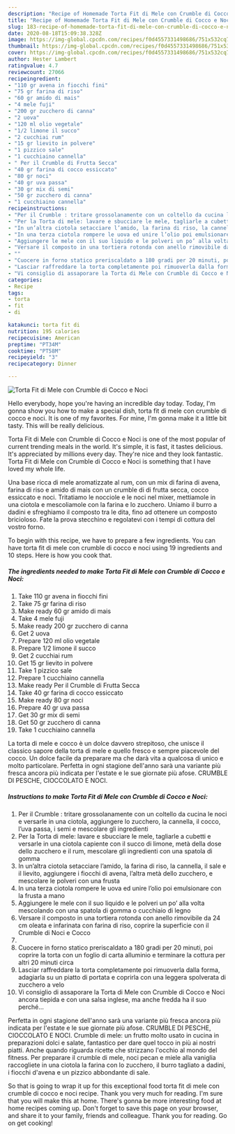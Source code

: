 ```yaml
---
description: "Recipe of Homemade Torta Fit di Mele con Crumble di Cocco e Noci"
title: "Recipe of Homemade Torta Fit di Mele con Crumble di Cocco e Noci"
slug: 183-recipe-of-homemade-torta-fit-di-mele-con-crumble-di-cocco-e-noci
date: 2020-08-18T15:09:38.328Z
image: https://img-global.cpcdn.com/recipes/f0d4557331498686/751x532cq70/torta-fit-di-mele-con-crumble-di-cocco-e-noci-recipe-main-photo.jpg
thumbnail: https://img-global.cpcdn.com/recipes/f0d4557331498686/751x532cq70/torta-fit-di-mele-con-crumble-di-cocco-e-noci-recipe-main-photo.jpg
cover: https://img-global.cpcdn.com/recipes/f0d4557331498686/751x532cq70/torta-fit-di-mele-con-crumble-di-cocco-e-noci-recipe-main-photo.jpg
author: Hester Lambert
ratingvalue: 4.7
reviewcount: 27066
recipeingredient:
- "110 gr avena in fiocchi fini"
- "75 gr farina di riso"
- "60 gr amido di mais"
- "4 mele fuji"
- "200 gr zucchero di canna"
- "2 uova"
- "120 ml olio vegetale"
- "1/2 limone il succo"
- "2 cucchiai rum"
- "15 gr lievito in polvere"
- "1 pizzico sale"
- "1 cucchiaino cannella"
- " Per il Crumble di Frutta Secca"
- "40 gr farina di cocco essiccato"
- "80 gr noci"
- "40 gr uva passa"
- "30 gr mix di semi"
- "50 gr zucchero di canna"
- "1 cucchiaino cannella"
recipeinstructions:
- "Per il Crumble : tritare grossolanamente con un coltello da cucina le noci e versarle in una ciotola, aggiungere lo zucchero, la cannella, il cocco, l’uva passa, i semi e mescolare gli ingredienti"
- "Per la Torta di mele: lavare e sbucciare le mele, tagliarle a cubetti e versarle in una ciotola capiente con il succo di limone, metà della dose dello zucchero e il rum, mescolare gli ingredienti con una spatola di gomma"
- "In un’altra ciotola setacciare l’amido, la farina di riso, la cannella, il sale e il lievito, aggiungere i fiocchi di avena, l’altra metà dello zucchero, e mescolare le polveri con una frusta"
- "In una terza ciotola rompere le uova ed unire l’olio poi emulsionare con la frusta a mano"
- "Aggiungere le mele con il suo liquido e le polveri un po’ alla volta mescolando con una spatola di gomma o cucchiaio di legno"
- "Versare il composto in una tortiera rotonda con anello rimovibile da 24 cm oleata e infarinata con farina di riso, coprire la superficie con il Crumble di Noci e Cocco"
- ""
- "Cuocere in forno statico preriscaldato a 180 gradi per 20 minuti, poi coprire la torta con un foglio di carta alluminio e terminare la cottura per altri 20 minuti circa"
- "Lasciar raffreddare la torta completamente poi rimuoverla dalla forma, adagiarla su un piatto di portata e coprirla con una leggera spolverata di zucchero a velo"
- "Vi consiglio di assaporare la Torta di Mele con Crumble di Cocco e Noci ancora tiepida e con una salsa inglese, ma anche fredda ha il suo perché..."
categories:
- Recipe
tags:
- torta
- fit
- di

katakunci: torta fit di 
nutrition: 195 calories
recipecuisine: American
preptime: "PT34M"
cooktime: "PT58M"
recipeyield: "3"
recipecategory: Dinner

---
```



![Torta Fit di Mele con Crumble di Cocco e Noci](https://img-global.cpcdn.com/recipes/f0d4557331498686/751x532cq70/torta-fit-di-mele-con-crumble-di-cocco-e-noci-recipe-main-photo.jpg)

Hello everybody, hope you're having an incredible day today. Today, I'm gonna show you how to make a special dish, torta fit di mele con crumble di cocco e noci. It is one of my favorites. For mine, I'm gonna make it a little bit tasty. This will be really delicious.

Torta Fit di Mele con Crumble di Cocco e Noci is one of the most popular of current trending meals in the world. It's simple, it is fast, it tastes delicious. It's appreciated by millions every day. They're nice and they look fantastic. Torta Fit di Mele con Crumble di Cocco e Noci is something that I have loved my whole life.

Una base ricca di mele aromatizzate al rum, con un mix di farina di avena, farina di riso e amido di mais con un crumble di di frutta secca, cocco essiccato e noci. Tritatiamo le nocciole e le noci nel mixer, mettiamole in una ciotola e mescoliamole con la farina e lo zucchero. Uniamo il burro a dadini e sfreghiamo il composto tra le dita, fino ad ottenere un composto bricioloso. Fate la prova stecchino e regolatevi con i tempi di cottura del vostro forno.


To begin with this recipe, we have to prepare a few ingredients. You can have torta fit di mele con crumble di cocco e noci using 19 ingredients and 10 steps. Here is how you cook that.

<!--inarticleads1-->

##### The ingredients needed to make Torta Fit di Mele con Crumble di Cocco e Noci:

1. Take 110 gr avena in fiocchi fini
1. Take 75 gr farina di riso
1. Make ready 60 gr amido di mais
1. Take 4 mele fuji
1. Make ready 200 gr zucchero di canna
1. Get 2 uova
1. Prepare 120 ml olio vegetale
1. Prepare 1/2 limone il succo
1. Get 2 cucchiai rum
1. Get 15 gr lievito in polvere
1. Take 1 pizzico sale
1. Prepare 1 cucchiaino cannella
1. Make ready  Per il Crumble di Frutta Secca
1. Take 40 gr farina di cocco essiccato
1. Make ready 80 gr noci
1. Prepare 40 gr uva passa
1. Get 30 gr mix di semi
1. Get 50 gr zucchero di canna
1. Take 1 cucchiaino cannella


La torta di mele e cocco è un dolce davvero strepitoso, che unisce il classico sapore della torta di mele e quello fresco e sempre piacevole del cocco. Un dolce facile da preparare ma che darà vita a qualcosa di unico e molto particolare. Perfetta in ogni stagione dell&#39;anno sarà una variante più fresca ancora più indicata per l&#39;estate e le sue giornate più afose. CRUMBLE DI PESCHE, CIOCCOLATO E NOCI. 

<!--inarticleads2-->

##### Instructions to make Torta Fit di Mele con Crumble di Cocco e Noci:

1. Per il Crumble : tritare grossolanamente con un coltello da cucina le noci e versarle in una ciotola, aggiungere lo zucchero, la cannella, il cocco, l’uva passa, i semi e mescolare gli ingredienti
1. Per la Torta di mele: lavare e sbucciare le mele, tagliarle a cubetti e versarle in una ciotola capiente con il succo di limone, metà della dose dello zucchero e il rum, mescolare gli ingredienti con una spatola di gomma
1. In un’altra ciotola setacciare l’amido, la farina di riso, la cannella, il sale e il lievito, aggiungere i fiocchi di avena, l’altra metà dello zucchero, e mescolare le polveri con una frusta
1. In una terza ciotola rompere le uova ed unire l’olio poi emulsionare con la frusta a mano
1. Aggiungere le mele con il suo liquido e le polveri un po’ alla volta mescolando con una spatola di gomma o cucchiaio di legno
1. Versare il composto in una tortiera rotonda con anello rimovibile da 24 cm oleata e infarinata con farina di riso, coprire la superficie con il Crumble di Noci e Cocco
1. 
1. Cuocere in forno statico preriscaldato a 180 gradi per 20 minuti, poi coprire la torta con un foglio di carta alluminio e terminare la cottura per altri 20 minuti circa
1. Lasciar raffreddare la torta completamente poi rimuoverla dalla forma, adagiarla su un piatto di portata e coprirla con una leggera spolverata di zucchero a velo
1. Vi consiglio di assaporare la Torta di Mele con Crumble di Cocco e Noci ancora tiepida e con una salsa inglese, ma anche fredda ha il suo perché...


Perfetta in ogni stagione dell&#39;anno sarà una variante più fresca ancora più indicata per l&#39;estate e le sue giornate più afose. CRUMBLE DI PESCHE, CIOCCOLATO E NOCI. Crumble di mele: un frutto molto usato in cucina in preparazioni dolci e salate, fantastico per dare quel tocco in più ai nostri piatti. Anche quando riguarda ricette che strizzano l&#39;occhio al mondo del fitness. Per preparare il crumble di mele, noci pecan e miele alla vaniglia raccogliete in una ciotola la farina con lo zucchero, il burro tagliato a dadini, i fiocchi d&#39;avena e un pizzico abbondante di sale. 

So that is going to wrap it up for this exceptional food torta fit di mele con crumble di cocco e noci recipe. Thank you very much for reading. I'm sure that you will make this at home. There's gonna be more interesting food at home recipes coming up. Don't forget to save this page on your browser, and share it to your family, friends and colleague. Thank you for reading. Go on get cooking!
